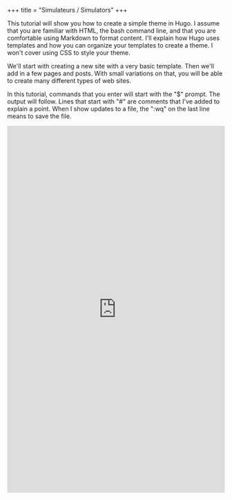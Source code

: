 +++
title = "Simulateurs / Simulators"
+++

This tutorial will show you how to create a simple theme in Hugo. I assume that you are familiar with HTML, the bash command line, and that you are comfortable using Markdown to format content. I'll explain how Hugo uses templates and how you can organize your templates to create a theme. I won't cover using CSS to style your theme.

We'll start with creating a new site with a very basic template. Then we'll add in a few pages and posts. With small variations on that, you will be able to create many different types of web sites.

In this tutorial, commands that you enter will start with the "$" prompt. The output will follow. Lines that start with "#" are comments that I've added to explain a point. When I show updates to a file, the ":wq" on the last line means to save the file.

 <div id="example1-container" markdown = "1">
<iframe id="example1" src="https://investastuces.shinyapps.io/test/" style="border: none; width: 100%; height: 850px" frameborder="0" markdown = "1"></iframe>
</div>
